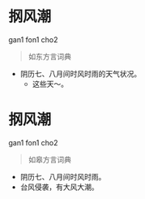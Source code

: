 # 㧏风潮
gan1 fon1 cho2
> 如东方言词典
- 阴历七、八月间时风时雨的天气状况。
  - 这些天～。

# 㧏风潮
gan1 fon1 cho2
> 如皋方言词典
- 阴历七、八月间时风时雨。
- 台风侵袭，有大风大潮。
